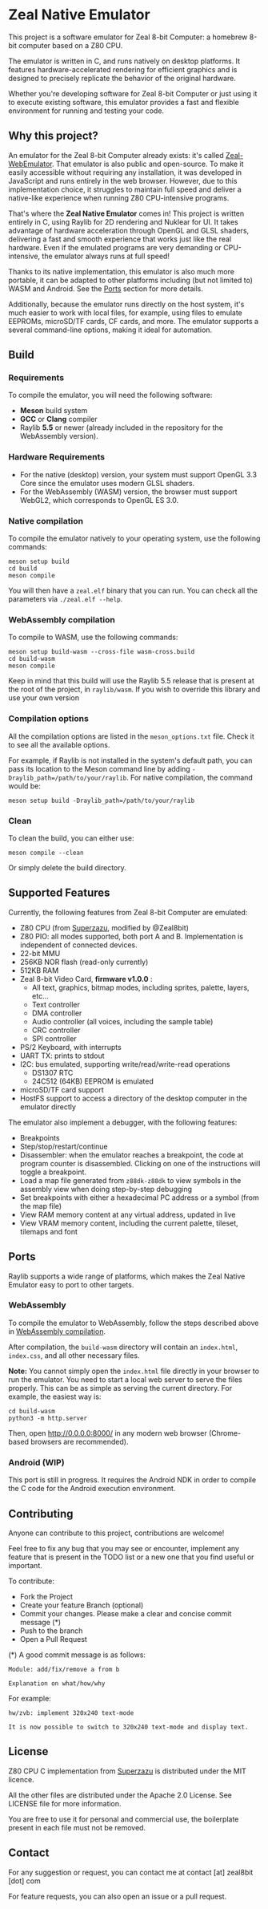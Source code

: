 # Zeal Native Emulator

This project is a software emulator for Zeal 8-bit Computer: a homebrew 8-bit computer based on a Z80 CPU.

The emulator is written in C, and runs natively on desktop platforms. It features hardware-accelerated rendering for efficient graphics and is designed to precisely replicate the behavior of the original hardware.

Whether you're developing software for Zeal 8-bit Computer or just using it to execute existing software, this emulator provides a fast and flexible environment for running and testing your code.

## Why this project?

An emulator for the Zeal 8-bit Computer already exists: it's called [Zeal-WebEmulator](https://github.com/Zeal8bit/Zeal-WebEmulator). That emulator is also public and open-source. To make it easily accessible without requiring any installation, it was developed in JavaScript and runs entirely in the web browser. However, due to this implementation choice, it struggles to maintain full speed and deliver a native-like experience when running Z80 CPU-intensive programs.

That's where the **Zeal Native Emulator** comes in!
This project is written entirely in C, using Raylib for 2D rendering and Nuklear for UI. It takes advantage of hardware acceleration through OpenGL and GLSL shaders, delivering a fast and smooth experience that works just like the real hardware. Even if the emulated programs are very demanding or CPU-intensive, the emulator always runs at full speed!

Thanks to its native implementation, this emulator is also much more portable, it can be adapted to other platforms including (but not limited to) WASM and Android. See the [Ports](#ports) section for more details.

Additionally, because the emulator runs directly on the host system, it's much easier to work with local files, for example, using files to emulate EEPROMs, microSD/TF cards, CF cards, and more. The emulator supports a several command-line options, making it ideal for automation.

## Build

### Requirements

To compile the emulator, you will need the following software:

* **Meson** build system
* **GCC** or **Clang** compiler
* Raylib **5.5** or newer (already included in the repository for the WebAssembly version).

### Hardware Requirements

* For the native (desktop) version, your system must support OpenGL 3.3 Core since the emulator uses modern GLSL shaders.
* For the WebAssembly (WASM) version, the browser must support WebGL2, which corresponds to OpenGL ES 3.0.

### Native compilation

To compile the emulator natively to your operating system, use the following commands:

```
meson setup build
cd build
meson compile
```

You will then have a `zeal.elf` binary that you can run. You can check all the parameters via `./zeal.elf --help`.

### WebAssembly compilation

To compile to WASM, use the following commands:

```
meson setup build-wasm --cross-file wasm-cross.build
cd build-wasm
meson compile
```

Keep in mind that this build will use the Raylib 5.5 release that is present at the root of the project, in `raylib/wasm`. If you wish to override this library and use your own version

### Compilation options

All the compilation options are listed in the `meson_options.txt` file. Check it to see all the available options.

For example, if Raylib is not installed in the system's default path, you can pass its location to the Meson command line by adding `-Draylib_path=/path/to/your/raylib`. For native compilation, the command would be:

```
meson setup build -Draylib_path=/path/to/your/raylib
```

### Clean

To clean the build, you can either use:

```
meson compile --clean
```

Or simply delete the build directory.


## Supported Features

Currently, the following features from Zeal 8-bit Computer are emulated:

* Z80 CPU (from [Superzazu](https://github.com/superzazu/z80), modified by @Zeal8bit)
* Z80 PIO: all modes supported, both port A and B. Implementation is independent of connected devices.
* 22-bit MMU
* 256KB NOR flash (read-only currently)
* 512KB RAM
* Zeal 8-bit Video Card, **firmware v1.0.0** :
    * All text, graphics, bitmap modes, including sprites, palette, layers, etc...
    * Text controller
    * DMA controller
    * Audio controller (all voices, including the sample table)
    * CRC controller
    * SPI controller
* PS/2 Keyboard, with interrupts
* UART TX: prints to stdout
* I2C: bus emulated, supporting write/read/write-read operations
    * DS1307 RTC
    * 24C512 (64KB) EEPROM is emulated
* microSD/TF card support
* HostFS support to access a directory of the desktop computer in the emulator directly

The emulator also implement a debugger, with the following features:

* Breakpoints
* Step/stop/restart/continue
* Disassembler: when the emulator reaches a breakpoint, the code at program counter is disassembled. Clicking on one of the instructions will toggle a breakpoint.
* Load a map file generated from `z88dk-z88dk` to view symbols in the assembly view when doing step-by-step debugging
* Set breakpoints with either a hexadecimal PC address or a symbol (from the map file)
* View RAM memory content at any virtual address, updated in live
* View VRAM memory content, including the current palette, tileset, tilemaps and font


## Ports

Raylib supports a wide range of platforms, which makes the Zeal Native Emulator easy to port to other targets.

### WebAssembly

To compile the emulator to WebAssembly, follow the steps described above in [WebAssembly compilation](#webassembly-compilation).

After compilation, the `build-wasm` directory will contain an `index.html`, `index.css`, and all other necessary files.

**Note:** You cannot simply open the `index.html` file directly in your browser to run the emulator. You need to start a local web server to serve the files properly. This can be as simple as serving the current directory. For example, the easiest way is:

```
cd build-wasm
python3 -m http.server
```

Then, open http://0.0.0.0:8000/ in any modern web browser (Chrome-based browsers are recommended).

### Android (WIP)

This port is still in progress. It requires the Android NDK in order to compile the C code for the Android execution environment.

## Contributing

Anyone can contribute to this project, contributions are welcome!

Feel free to fix any bug that you may see or encounter, implement any feature that is present in the TODO list or a new one that you find useful or important.

To contribute:

* Fork the Project
* Create your feature Branch (optional)
* Commit your changes. Please make a clear and concise commit message (*)
* Push to the branch
* Open a Pull Request

(*) A good commit message is as follows:

```
Module: add/fix/remove a from b

Explanation on what/how/why
```

For example:

```
hw/zvb: implement 320x240 text-mode

It is now possible to switch to 320x240 text-mode and display text.
```

## License

Z80 CPU C implementation from [Superzazu](https://github.com/superzazu/z80) is distributed under the MIT licence.

All the other files are distributed under the Apache 2.0 License. See LICENSE file for more information.

You are free to use it for personal and commercial use, the boilerplate present in each file must not be removed.

## Contact

For any suggestion or request, you can contact me at contact [at] zeal8bit [dot] com

For feature requests, you can also open an issue or a pull request.